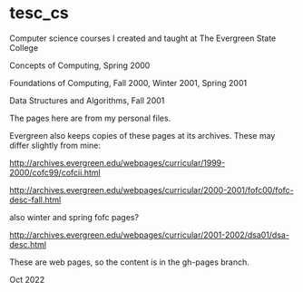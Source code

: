 tesc_cs
=======

Computer science courses I created and taught at The Evergreen State College

Concepts of Computing, Spring 2000

Foundations of Computing,  Fall 2000, Winter 2001, Spring 2001

Data Structures and Algorithms, Fall 2001

The pages here are from my personal files.

Evergreen also keeps copies of these pages at its archives.  These may
differ slightly from mine:

<http://archives.evergreen.edu/webpages/curricular/1999-2000/cofc99/cofcii.html>

<http://archives.evergreen.edu/webpages/curricular/2000-2001/fofc00/fofc-desc-fall.html>

also winter and spring fofc pages?

<http://archives.evergreen.edu/webpages/curricular/2001-2002/dsa01/dsa-desc.html>

These are web pages, so the content is in the gh-pages branch.

Oct 2022


